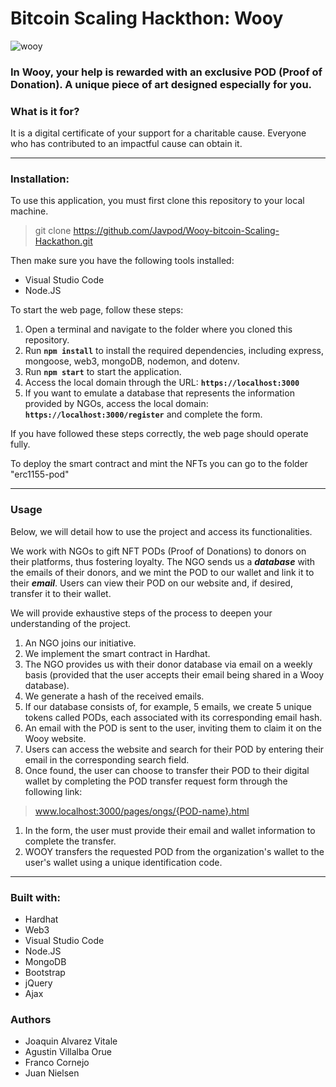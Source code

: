 # Bitcoin Scaling Hackthon: Wooy

![wooy](https://ipfs.io/ipfs/Qmb7mU9CiYr8dMNpUf1TZzapcZeNPHYaf6XzZ1aQRUU44U)

### **In Wooy, your help is rewarded with an exclusive POD (Proof of Donation). A unique piece of art designed especially for you.**

### **What is it for?**

It is a digital certificate of your support for a charitable cause. Everyone who has contributed to an impactful cause can obtain it.

---

### **Installation:**

To use this application, you must first clone this repository to your local machine.

> git clone https://github.com/Javpod/Wooy-bitcoin-Scaling-Hackathon.git
> 

Then make sure you have the following tools installed:

- Visual Studio Code
- Node.JS

To start the web page, follow these steps:

1. Open a terminal and navigate to the folder where you cloned this repository.
2. Run **`npm install`** to install the required dependencies, including express, mongoose, web3, mongoDB, nodemon, and dotenv.
3. Run **`npm start`** to start the application.
4. Access the local domain through the URL: **`https://localhost:3000`**
5. If you want to emulate a database that represents the information provided by NGOs, access the local domain: **`https://localhost:3000/register`** and complete the form.

If you have followed these steps correctly, the web page should operate fully.

To deploy the smart contract and mint the NFTs you can go to the folder "erc1155-pod"

---

### **Usage**

Below, we will detail how to use the project and access its functionalities.

We work with NGOs to gift NFT PODs (Proof of Donations) to donors on their platforms, thus fostering loyalty. The NGO sends us a ***database*** with the emails of their donors, and we mint the POD to our wallet and link it to their ***email***. Users can view their POD on our website and, if desired, transfer it to their wallet.

We will provide exhaustive steps of the process to deepen your understanding of the project.

1. An NGO joins our initiative.
2. We implement the smart contract in Hardhat.
3. The NGO provides us with their donor database via email on a weekly basis (provided that the user accepts their email being shared in a Wooy database).
4. We generate a hash of the received emails.
5. If our database consists of, for example, 5 emails, we create 5 unique tokens called PODs, each associated with its corresponding email hash.
6. An email with the POD is sent to the user, inviting them to claim it on the Wooy website.
7. Users can access the website and search for their POD by entering their email in the corresponding search field.
8. Once found, the user can choose to transfer their POD to their digital wallet by completing the POD transfer request form through the following link:

> www.localhost:3000/pages/ongs/{POD-name}.html
> 
1. In the form, the user must provide their email and wallet information to complete the transfer.
2. WOOY transfers the requested POD from the organization's wallet to the user's wallet using a unique identification code.

---

### **Built with:**

- Hardhat
- Web3
- Visual Studio Code
- Node.JS
- MongoDB
- Bootstrap
- jQuery
- Ajax

### **Authors**

- Joaquin Alvarez Vitale
- Agustin Villalba Orue
- Franco Cornejo 
- Juan Nielsen 
